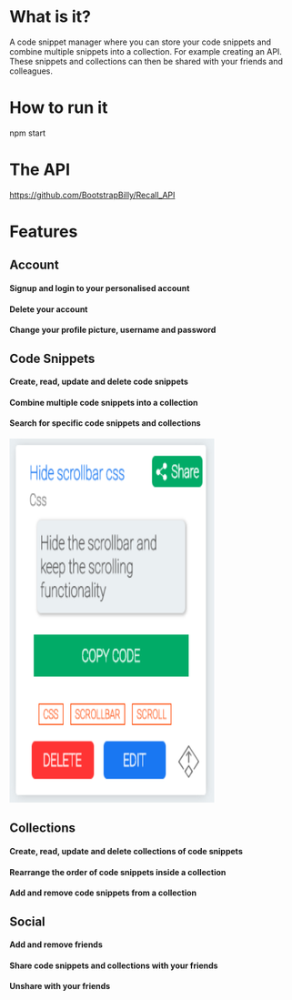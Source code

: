 # What is it?
A code snippet manager where you can store your code snippets and combine multiple snippets into a collection. For example creating an API.
These snippets and collections can then be shared with your friends and colleagues.

# How to run it 
npm start

# The API
https://github.com/BootstrapBilly/Recall_API

# Features
## Account
#### Signup and login to your personalised account
#### Delete your account
#### Change your profile picture, username and password

## Code Snippets
#### Create, read, update and delete code snippets
#### Combine multiple code snippets into a collection
#### Search for specific code snippets and collections

<img src="./ReadMePhotos/note.png" height="640" width="360">

## Collections
#### Create, read, update and delete collections of code snippets
#### Rearrange the order of code snippets inside a collection
#### Add and remove code snippets from a collection

## Social
#### Add and remove friends
#### Share code snippets and collections with your friends
#### Unshare with your friends


